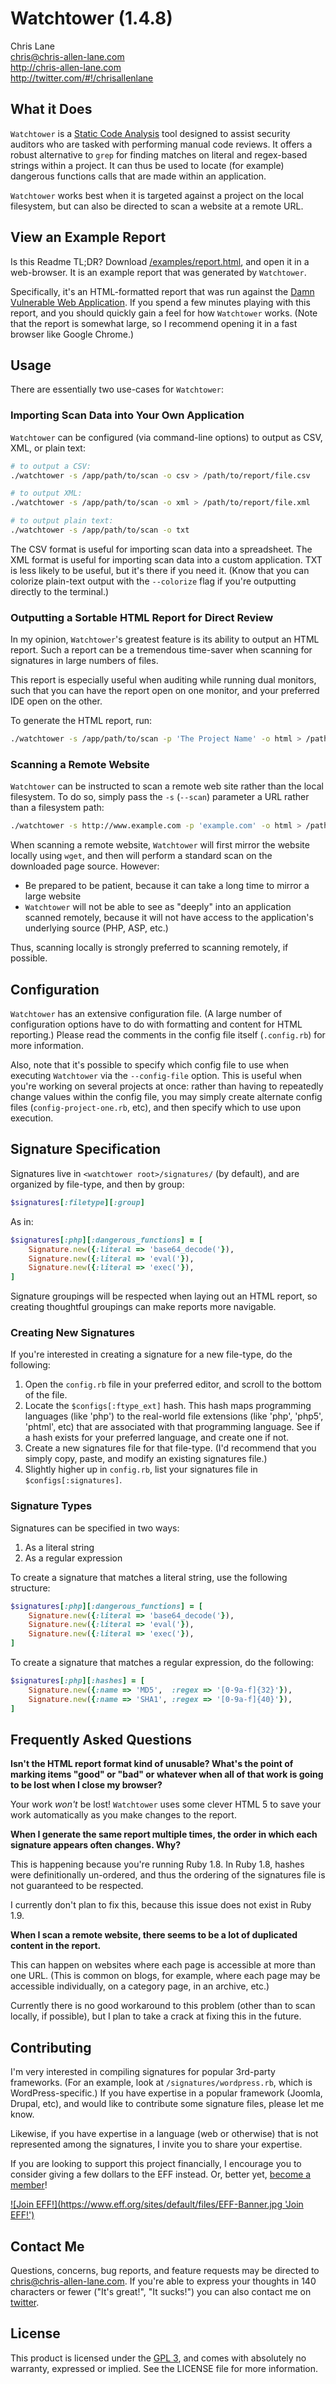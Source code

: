 Watchtower (1.4.8)
===================
Chris Lane  
chris@chris-allen-lane.com  
http://chris-allen-lane.com  
http://twitter.com/#!/chrisallenlane


What it Does
------------
`Watchtower` is a [Static Code Analysis][1] tool designed to assist 
security auditors who are tasked with performing manual code 
reviews. It offers a robust alternative to `grep` for finding 
matches on literal and regex-based strings within a project. It can 
thus be used to locate (for example) dangerous functions calls that 
are made within an application.

`Watchtower` works best when it is targeted against a project on the 
local filesystem, but can also be directed to scan a website at a 
remote URL.


View an Example Report
--------------------
Is this Readme TL;DR? Download [/examples/report.html][2],
and open it in a web-browser. It is an example report that was
generated by `Watchtower`.

Specifically, it's an HTML-formatted report that was run against the [Damn
Vulnerable Web Application][3]. If you spend a few minutes playing with this
report, and you should quickly gain a feel for how `Watchtower` works. (Note
that the report is somewhat large, so I recommend opening it in a fast browser
like Google Chrome.)


Usage
-----
There are essentially two use-cases for `Watchtower`:

### Importing Scan Data into Your Own Application ###
`Watchtower` can be configured (via command-line options) to output as
CSV, XML, or plain text:

```bash
# to output a CSV:
./watchtower -s /app/path/to/scan -o csv > /path/to/report/file.csv

# to output XML:
./watchtower -s /app/path/to/scan -o xml > /path/to/report/file.xml

# to output plain text:
./watchtower -s /app/path/to/scan -o txt
```

The CSV format is useful for importing scan data into a spreadsheet. The
XML format is useful for importing scan data into a custom application. TXT
is less likely to be useful, but it's there if you need it. (Know that you
can colorize plain-text output with the `--colorize` flag if you're
outputting directly to the terminal.)

### Outputting a Sortable HTML Report for Direct Review ###
In my opinion, `Watchtower`'s greatest feature is its ability to 
output an HTML report. Such a report can be a tremendous time-saver 
when scanning for signatures in large numbers of files.

This report is especially useful when auditing while running dual monitors,
such that you can have the report open on one monitor, and your preferred IDE
open on the other.

To generate the HTML report, run:
	
```bash
./watchtower -s /app/path/to/scan -p 'The Project Name' -o html > /path/to/report/file.html
```

### Scanning a Remote Website ###
`Watchtower` can be instructed to scan a remote web site rather than the
local filesystem. To do so, simply pass the `-s` (`--scan`) parameter
a URL rather than a filesystem path:

```bash
./watchtower -s http://www.example.com -p 'example.com' -o html > /path/to/report/file.html
```

When scanning a remote website, `Watchtower` will first mirror the 
website locally using `wget`, and then will perform a standard scan 
on the downloaded page source. However:

- Be prepared to be patient, because it can take a long time to mirror
  a large website
- `Watchtower` will not be able to see as "deeply" into an 
  application scanned remotely, because it will not have access to 
  the application's underlying source (PHP, ASP, etc.)

Thus, scanning locally is strongly preferred to scanning remotely, if
possible.  


Configuration
-------------
`Watchtower` has an extensive configuration file. (A large number of
configuration options have to do with formatting and content for HTML
reporting.) Please read the comments in the config file itself
(`.config.rb`) for more information.

Also, note that it's possible to specify which config file to use when
executing `Watchtower` via the `--config-file` option. This is useful
when you're working on several projects at once: rather than having
to repeatedly change values within the config file, you may simply create
alternate config files (`config-project-one.rb`, etc), and then specify
which to use upon execution.


Signature Specification
-----------------------
Signatures live in `<watchtower root>/signatures/` (by default), and are
organized by file-type, and then by group:

```ruby
$signatures[:filetype][:group]
```

As in:

```ruby
$signatures[:php][:dangerous_functions] = [
	Signature.new({:literal => 'base64_decode('}),
	Signature.new({:literal => 'eval('}),
	Signature.new({:literal => 'exec('}),
]
```

Signature groupings will be respected when laying out an HTML report,
so creating thoughtful groupings can make reports more navigable.

### Creating New Signatures ###
If you're interested in creating a signature for a new file-type, do the
following:

1. Open the `config.rb` file in your preferred editor, and scroll to the
bottom of the file.
2. Locate the `$configs[:ftype_ext]` hash. This hash maps 
programming languages (like 'php') to the real-world file extensions 
(like 'php', 'php5', 'phtml', etc) that are associated with that 
programming language. See if a hash exists for your preferred 
language, and create one if not.
3. Create a new signatures file for that file-type. (I'd recommend that
you simply copy, paste, and modify an existing signatures file.)
4. Slightly higher up in `config.rb`, list your signatures file in
`$configs[:signatures]`.

### Signature Types ###
Signatures can be specified in two ways:

1. As a literal string
2. As a regular expression

To create a signature that matches a literal string, use the following
structure:

```ruby
$signatures[:php][:dangerous_functions] = [
	Signature.new({:literal => 'base64_decode('}),
	Signature.new({:literal => 'eval('}),
	Signature.new({:literal => 'exec('}),
]
```

To create a signature that matches a regular expression, do the following:

```ruby
$signatures[:php][:hashes] = [
	Signature.new({:name => 'MD5',  :regex => '[0-9a-f]{32}'}),
	Signature.new({:name => 'SHA1', :regex => '[0-9a-f]{40}'}),
]
```

Frequently Asked Questions
--------------------------
**Isn't the HTML report format kind of unusable? What's the point of
marking items "good" or "bad" or whatever when all of that work is going
to be lost when I close my browser?**  

Your work _won't_ be lost! `Watchtower` uses some clever HTML 5 to 
save your work automatically as you make changes to the report.

**When I generate the same report multiple times, the order in which 
each signature appears often changes. Why?**  

This is happening because you're running Ruby 1.8. In Ruby 1.8, 
hashes were definitionally un-ordered, and thus the ordering of the 
signatures file is not guaranteed to be respected.

I currently don't plan to fix this, because this issue does not 
exist in Ruby 1.9.

**When I scan a remote website, there seems to be a lot of 
duplicated content in the report.**  

This can happen on websites where each page is accessible at more 
than one URL. (This is common on blogs, for example, where each 
page may be accessible individually, on a category page, in an 
archive, etc.)

Currently there is no good workaround to this problem (other than to 
scan locally, if possible), but I plan to take a crack at fixing 
this in the future.


Contributing
------------
I'm very interested in compiling signatures for popular 3rd-party 
frameworks. (For an example, look at `/signatures/wordpress.rb`, 
which is WordPress-specific.) If you have expertise in a popular 
framework (Joomla, Drupal, etc), and would like to contribute some 
signature files, please let me know. 

Likewise, if you have expertise in a language (web or otherwise) 
that is not represented among the signatures, I invite you to share 
your expertise.

If you are looking to support this project financially, I encourage 
you to consider giving a few dollars to the EFF instead. Or, better 
yet, [become a member][4]!

<a href='https://www.eff.org/join'>
![Join EFF!](https://www.eff.org/sites/default/files/EFF-Banner.jpg 'Join EFF!')
</a>


Contact Me
----------
Questions, concerns, bug reports, and feature requests may be directed to
chris@chris-allen-lane.com. If you're able to express your thoughts in
140 characters or fewer ("It's great!", "It sucks!") you can also contact
me on [twitter][5].


License
-------
This product is licensed under the [GPL 3][6], and comes with absolutely
no warranty, expressed or implied. See the LICENSE file for more information.


[1]: http://en.wikipedia.org/wiki/Static_program_analysis
[2]: https://raw.github.com/chrisallenlane/watchtower/master/examples/report.html
[3]: http://www.dvwa.co.uk/
[4]: https://www.eff.org/join
[5]: http://twitter.com/#!/chrisallenlane
[6]: http://www.gnu.org/copyleft/gpl.html
